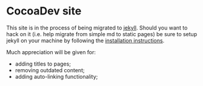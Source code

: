 # CocoaDev site

This site is in the process of being migrated to [jekyll](https://jekyllrb.com). Should you want to hack on it (i.e. help migrate from simple md to static pages) be sure to setup jekyll on your machine by following the [installation instructions](https://jekyllrb.com/docs/installation/).

Much appreciation will be given for:

- adding titles to pages;
- removing outdated content;
- adding auto-linking functionality;